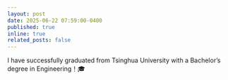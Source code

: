 ```yaml
---
layout: post
date: 2025-06-22 07:59:00-0400
published: true
inline: true
related_posts: false
---
```


I have successfully graduated from Tsinghua University with a Bachelor’s degree in Engineering！🎓
